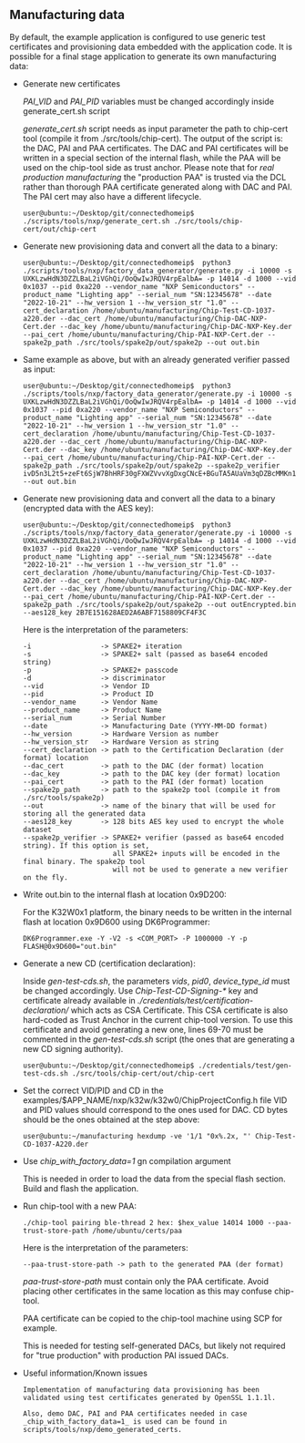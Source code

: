 <a name="manufacturing"></a>

## Manufacturing data

By default, the example application is configured to use generic test
certificates and provisioning data embedded with the application code. It is
possible for a final stage application to generate its own manufacturing data:

-   Generate new certificates

    _PAI_VID_ and _PAI_PID_ variables must be changed accordingly inside
    generate_cert.sh script

    _generate_cert.sh_ script needs as input parameter the path to chip-cert
    tool (compile it from ./src/tools/chip-cert). The output of the script is:
    the DAC, PAI and PAA certificates. The DAC and PAI certificates will be
    written in a special section of the internal flash, while the PAA will be
    used on the chip-tool side as trust anchor. Please note that for _real
    production manufacturing_ the "production PAA" is trusted via the DCL rather
    than thorough PAA certificate generated along with DAC and PAI. The PAI cert
    may also have a different lifecycle.

    ```
    user@ubuntu:~/Desktop/git/connectedhomeip$ ./scripts/tools/nxp/generate_cert.sh ./src/tools/chip-cert/out/chip-cert
    ```

*   Generate new provisioning data and convert all the data to a binary:

    ```
    user@ubuntu:~/Desktop/git/connectedhomeip$  python3 ./scripts/tools/nxp/factory_data_generator/generate.py -i 10000 -s UXKLzwHdN3DZZLBaL2iVGhQi/OoQwIwJRQV4rpEalbA= -p 14014 -d 1000 --vid 0x1037 --pid 0xa220 --vendor_name "NXP Semiconductors" --product_name "Lighting app" --serial_num "SN:12345678" --date "2022-10-21" --hw_version 1 --hw_version_str "1.0" --cert_declaration /home/ubuntu/manufacturing/Chip-Test-CD-1037-a220.der --dac_cert /home/ubuntu/manufacturing/Chip-DAC-NXP-Cert.der --dac_key /home/ubuntu/manufacturing/Chip-DAC-NXP-Key.der --pai_cert /home/ubuntu/manufacturing/Chip-PAI-NXP-Cert.der --spake2p_path ./src/tools/spake2p/out/spake2p --out out.bin
    ```

-   Same example as above, but with an already generated verifier passed as input:
    ```
    user@ubuntu:~/Desktop/git/connectedhomeip$  python3 ./scripts/tools/nxp/factory_data_generator/generate.py -i 10000 -s UXKLzwHdN3DZZLBaL2iVGhQi/OoQwIwJRQV4rpEalbA= -p 14014 -d 1000 --vid 0x1037 --pid 0xa220 --vendor_name "NXP Semiconductors" --product_name "Lighting app" --serial_num "SN:12345678" --date "2022-10-21" --hw_version 1 --hw_version_str "1.0" --cert_declaration /home/ubuntu/manufacturing/Chip-Test-CD-1037-a220.der --dac_cert /home/ubuntu/manufacturing/Chip-DAC-NXP-Cert.der --dac_key /home/ubuntu/manufacturing/Chip-DAC-NXP-Key.der --pai_cert /home/ubuntu/manufacturing/Chip-PAI-NXP-Cert.der --spake2p_path ./src/tools/spake2p/out/spake2p --spake2p_verifier ivD5n3L2t5+zeFt6SjW7BhHRF30gFXWZVvvXgDxgCNcE+BGuTA5AUaVm3qDZBcMMKn1a6CakI4SxyPUnJr0CpJ4pwpr0DvpTlkQKqaRvkOQfAQ1XDyf55DuavM5KVGdDrg== --out out.bin
    ```

-   Generate new provisioning data and convert all the data to a binary (encrypted data with the AES key):
    ```
    user@ubuntu:~/Desktop/git/connectedhomeip$  python3 ./scripts/tools/nxp/factory_data_generator/generate.py -i 10000 -s UXKLzwHdN3DZZLBaL2iVGhQi/OoQwIwJRQV4rpEalbA= -p 14014 -d 1000 --vid 0x1037 --pid 0xa220 --vendor_name "NXP Semiconductors" --product_name "Lighting app" --serial_num "SN:12345678" --date "2022-10-21" --hw_version 1 --hw_version_str "1.0" --cert_declaration /home/ubuntu/manufacturing/Chip-Test-CD-1037-a220.der --dac_cert /home/ubuntu/manufacturing/Chip-DAC-NXP-Cert.der --dac_key /home/ubuntu/manufacturing/Chip-DAC-NXP-Key.der --pai_cert /home/ubuntu/manufacturing/Chip-PAI-NXP-Cert.der --spake2p_path ./src/tools/spake2p/out/spake2p --out outEncrypted.bin --aes128_key 2B7E151628AED2A6ABF7158809CF4F3C
    ```

    Here is the interpretation of the parameters:

    ```
    -i                 -> SPAKE2+ iteration
    -s                 -> SPAKE2+ salt (passed as base64 encoded string)
    -p                 -> SPAKE2+ passcode
    -d                 -> discriminator
    --vid              -> Vendor ID
    --pid              -> Product ID
    --vendor_name      -> Vendor Name
    --product_name     -> Product Name
    --serial_num       -> Serial Number
    --date             -> Manufacturing Date (YYYY-MM-DD format)
    --hw_version       -> Hardware Version as number
    --hw_version_str   -> Hardware Version as string
    --cert_declaration -> path to the Certification Declaration (der format) location
    --dac_cert         -> path to the DAC (der format) location
    --dac_key          -> path to the DAC key (der format) location
    --pai_cert         -> path to the PAI (der format) location
    --spake2p_path     -> path to the spake2p tool (compile it from ./src/tools/spake2p)
    --out              -> name of the binary that will be used for storing all the generated data
    --aes128_key       -> 128 bits AES key used to encrypt the whole dataset
    --spake2p_verifier -> SPAKE2+ verifier (passed as base64 encoded string). If this option is set,
                          all SPAKE2+ inputs will be encoded in the final binary. The spake2p tool
                          will not be used to generate a new verifier on the fly.
    ```

*   Write out.bin to the internal flash at location 0x9D200:

    For the K32W0x1 platform, the binary needs to be written in the internal flash at location 0x9D600 using DK6Programmer:
    ```
    DK6Programmer.exe -Y -V2 -s <COM_PORT> -P 1000000 -Y -p FLASH@0x9D600="out.bin"
    ```

*   Generate a new CD (certification declaration):

    Inside _gen-test-cds.sh_, the parameters _vids_, _pid0_, _device_type_id_
    must be changed accordingly. Use _Chip-Test-CD-Signing-\*_ key and
    certificate already available in
    _./credentials/test/certification-declaration/_ which acts as CSA
    Certificate. This CSA certificate is also hard-coded as Trust Anchor in the
    current chip-tool version. To use this certificate and avoid generating a
    new one, lines 69-70 must be commented in the _gen-test-cds.sh_ script (the
    ones that are generating a new CD signing authority).

    ```
    user@ubuntu:~/Desktop/git/connectedhomeip$ ./credentials/test/gen-test-cds.sh ./src/tools/chip-cert/out/chip-cert
    ```

*   Set the correct VID/PID and CD in the
    examples/\$APP_NAME/nxp/k32w/k32w0/ChipProjectConfig.h file VID and PID
    values should correspond to the ones used for DAC. CD bytes should be the
    ones obtained at the step above:

    ```
    user@ubuntu:~/manufacturing hexdump -ve '1/1 "0x%.2x, "' Chip-Test-CD-1037-A220.der
    ```

*   Use _chip_with_factory_data=1_ gn compilation argument

    This is needed in order to load the data from the special flash section.
    Build and flash the application.

*   Run chip-tool with a new PAA:

    ```
    ./chip-tool pairing ble-thread 2 hex: $hex_value 14014 1000 --paa-trust-store-path /home/ubuntu/certs/paa
    ```

    Here is the interpretation of the parameters:

    ```
    --paa-trust-store-path -> path to the generated PAA (der format)
    ```

    _paa-trust-store-path_ must contain only the PAA certificate. Avoid placing
    other certificates in the same location as this may confuse chip-tool.

    PAA certificate can be copied to the chip-tool machine using SCP for
    example.

    This is needed for testing self-generated DACs, but likely not required for
    "true production" with production PAI issued DACs.

*   Useful information/Known issues

        Implementation of manufacturing data provisioning has been validated using test certificates generated by OpenSSL 1.1.1l.

        Also, demo DAC, PAI and PAA certificates needed in case _chip_with_factory_data=1_ is used can be found in scripts/tools/nxp/demo_generated_certs.
    <a name="flashdebug"></a>